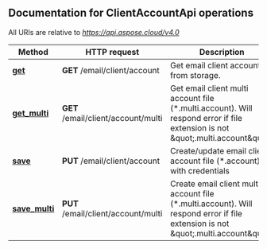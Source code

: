
## Documentation for ClientAccountApi operations

All URIs are relative to *https://api.aspose.cloud/v4.0*

Method | HTTP request | Description
------------- | ------------- | -------------
[**get**](ClientAccountApi.md#get)| **GET** /email/client/account| Get email client account from storage.             
[**get_multi**](ClientAccountApi.md#get_multi)| **GET** /email/client/account/multi| Get email client multi account file (*.multi.account). Will respond error if file extension is not \&quot;.multi.account\&quot;.             
[**save**](ClientAccountApi.md#save)| **PUT** /email/client/account| Create/update email client account file (*.account) with credentials             
[**save_multi**](ClientAccountApi.md#save_multi)| **PUT** /email/client/account/multi| Create email client multi account file (*.multi.account). Will respond error if file extension is not \&quot;.multi.account\&quot;.             
